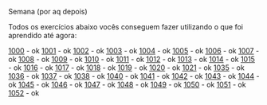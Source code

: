 Semana (por aq depois)

Todos os exercícios abaixo vocês conseguem fazer utilizando o que foi aprendido até agora:

[1000](https://www.beecrowd.com.br/judge/pt/problems/view/1000) - ok
[1001](https://www.beecrowd.com.br/judge/pt/problems/view/1001) - ok
[1002](https://www.beecrowd.com.br/judge/pt/problems/view/1002) - ok
[1003](https://www.beecrowd.com.br/judge/pt/problems/view/1003) - ok
[1004](https://www.beecrowd.com.br/judge/pt/problems/view/1004) - ok
[1005](https://www.beecrowd.com.br/judge/pt/problems/view/1005) - ok
[1006](https://www.beecrowd.com.br/judge/pt/problems/view/1006) - ok
[1007](https://www.beecrowd.com.br/judge/pt/problems/view/1007) - ok
[1008](https://www.beecrowd.com.br/judge/pt/problems/view/1008) - ok
[1009](https://www.beecrowd.com.br/judge/pt/problems/view/1009) - ok
[1010](https://www.beecrowd.com.br/judge/pt/problems/view/1010) - ok
[1011](https://www.beecrowd.com.br/judge/pt/problems/view/1011) - ok
[1012](https://www.beecrowd.com.br/judge/pt/problems/view/1012) - ok
[1013](https://www.beecrowd.com.br/judge/pt/problems/view/1013) - ok
[1014](https://www.beecrowd.com.br/judge/pt/problems/view/1014) - ok
[1015](https://www.beecrowd.com.br/judge/pt/problems/view/1015) - ok
[1016](https://www.beecrowd.com.br/judge/pt/problems/view/1016) - ok
[1017](https://www.beecrowd.com.br/judge/pt/problems/view/1017) - ok
[1018](https://www.beecrowd.com.br/judge/pt/problems/view/1018) - ok
[1019](https://www.beecrowd.com.br/judge/pt/problems/view/1019) - ok
[1020](https://www.beecrowd.com.br/judge/pt/problems/view/1020) - ok
[1021](https://www.beecrowd.com.br/judge/pt/problems/view/1021) - ok
[1035](https://www.beecrowd.com.br/judge/pt/problems/view/1035) - ok
[1036](https://www.beecrowd.com.br/judge/pt/problems/view/1036) - ok
[1037](https://www.beecrowd.com.br/judge/pt/problems/view/1037) - ok
[1038](https://www.beecrowd.com.br/judge/pt/problems/view/1038) - ok
[1040](https://www.beecrowd.com.br/judge/pt/problems/view/1040) - ok
[1041](https://www.beecrowd.com.br/judge/pt/problems/view/1041) - ok
[1042](https://www.beecrowd.com.br/judge/pt/problems/view/1042) - ok
[1043](https://www.beecrowd.com.br/judge/pt/problems/view/1043) - ok
[1044](https://www.beecrowd.com.br/judge/pt/problems/view/1044) - ok
[1045](https://www.beecrowd.com.br/judge/pt/problems/view/1045) - ok
[1046](https://www.beecrowd.com.br/judge/pt/problems/view/1046) - ok
[1047](https://www.beecrowd.com.br/judge/pt/problems/view/1047) - ok
[1048](https://www.beecrowd.com.br/judge/pt/problems/view/1048) - ok
[1049](https://www.beecrowd.com.br/judge/pt/problems/view/1049) - ok
[1050](https://www.beecrowd.com.br/judge/pt/problems/view/1050) - ok
[1051](https://www.beecrowd.com.br/judge/pt/problems/view/1051) - ok
[1052](https://www.beecrowd.com.br/judge/pt/problems/view/1052) - ok
